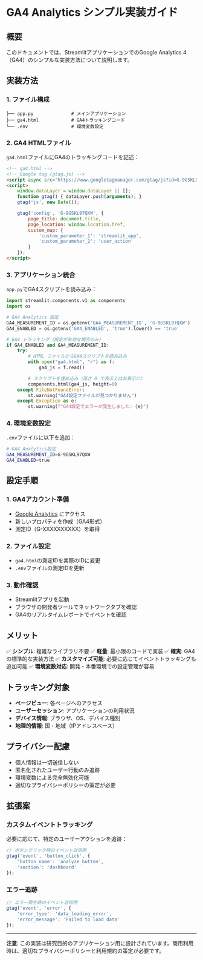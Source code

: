 # GA4 Analytics シンプル実装ガイド

## 概要

このドキュメントでは、StreamlitアプリケーションでのGoogle Analytics 4（GA4）のシンプルな実装方法について説明します。

## 実装方法

### 1. ファイル構成

```
├── app.py              # メインアプリケーション
├── ga4.html            # GA4トラッキングコード
└── .env                # 環境変数設定
```

### 2. GA4 HTMLファイル

`ga4.html`ファイルにGA4のトラッキングコードを記述：

```html
<!-- ga4.html -->
<!-- Google tag (gtag.js) -->
<script async src="https://www.googletagmanager.com/gtag/js?id=G-9GSKL97QXW"></script>
<script>
    window.dataLayer = window.dataLayer || [];
    function gtag() { dataLayer.push(arguments); }
    gtag('js', new Date());

    gtag('config', 'G-9GSKL97QXW', {
        page_title: document.title,
        page_location: window.location.href,
        custom_map: {
            'custom_parameter_1': 'streamlit_app',
            'custom_parameter_2': 'user_action'
        }
    });
</script>
```

### 3. アプリケーション統合

`app.py`でGA4スクリプトを読み込み：

```python
import streamlit.components.v1 as components
import os

# GA4 Analytics 設定
GA4_MEASUREMENT_ID = os.getenv('GA4_MEASUREMENT_ID', 'G-9GSKL97QXW')
GA4_ENABLED = os.getenv('GA4_ENABLED', 'true').lower() == 'true'

# GA4 トラッキング（設定が有効な場合のみ）
if GA4_ENABLED and GA4_MEASUREMENT_ID:
    try:
        # HTML ファイルからGA4スクリプトを読み込み
        with open("ga4.html", "r") as f:
            ga4_js = f.read()

        # スクリプトを埋め込み（高さ 0 で表示上は非表示に）
        components.html(ga4_js, height=0)
    except FileNotFoundError:
        st.warning("GA4設定ファイルが見つかりません")
    except Exception as e:
        st.warning(f"GA4設定でエラーが発生しました: {e}")
```

### 4. 環境変数設定

`.env`ファイルに以下を追加：

```bash
# GA4 Analytics設定
GA4_MEASUREMENT_ID=G-9GSKL97QXW
GA4_ENABLED=true
```

## 設定手順

### 1. GA4アカウント準備
- [Google Analytics](https://analytics.google.com/) にアクセス
- 新しいプロパティを作成（GA4形式）
- 測定ID（G-XXXXXXXXXX）を取得

### 2. ファイル設定
- `ga4.html`の測定IDを実際のIDに変更
- `.env`ファイルの測定IDを更新

### 3. 動作確認
- Streamlitアプリを起動
- ブラウザの開発者ツールでネットワークタブを確認
- GA4のリアルタイムレポートでイベントを確認

## メリット

✅ **シンプル**: 複雑なライブラリ不要
✅ **軽量**: 最小限のコードで実装
✅ **確実**: GA4の標準的な実装方法
✅ **カスタマイズ可能**: 必要に応じてイベントトラッキングも追加可能
✅ **環境変数対応**: 開発・本番環境での設定管理が容易

## トラッキング対象

- **ページビュー**: 各ページへのアクセス
- **ユーザーセッション**: アプリケーションの利用状況
- **デバイス情報**: ブラウザ、OS、デバイス種別
- **地理的情報**: 国・地域（IPアドレスベース）

## プライバシー配慮

- 個人情報は一切送信しない
- 匿名化されたユーザー行動のみ追跡
- 環境変数による完全無効化可能
- 適切なプライバシーポリシーの策定が必要

## 拡張案

### カスタムイベントトラッキング

必要に応じて、特定のユーザーアクションを追跡：

```javascript
// ボタンクリック時のイベント送信例
gtag('event', 'button_click', {
    'button_name': 'analyze_button',
    'section': 'dashboard'
});
```

### エラー追跡

```javascript
// エラー発生時のイベント送信例
gtag('event', 'error', {
    'error_type': 'data_loading_error',
    'error_message': 'Failed to load data'
});
```

---

**注意**: この実装は研究目的のアプリケーション用に設計されています。商用利用時は、適切なプライバシーポリシーと利用規約の策定が必要です。
